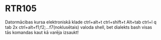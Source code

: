 # RTR105
Datormācibas kursa elektroniskā klade
ctrl+alt+t
ctrl+shift+t
Alt+tab
ctrl+l
q
tab 2x
ctrl+alt+f1;f2;...f7(noklusētais)
valoda shell, bet dialekts bash
visas tās komandas kaut kā varēja izsaukt!

